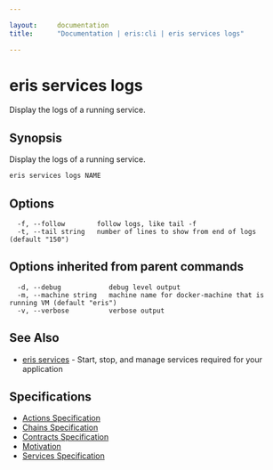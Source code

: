```yaml
---

layout:     documentation
title:      "Documentation | eris:cli | eris services logs"

---
```


# eris services logs

Display the logs of a running service.

## Synopsis

Display the logs of a running service.

```bash
eris services logs NAME
```

## Options

```
  -f, --follow        follow logs, like tail -f
  -t, --tail string   number of lines to show from end of logs (default "150")
```

## Options inherited from parent commands

```
  -d, --debug            debug level output
  -m, --machine string   machine name for docker-machine that is running VM (default "eris")
  -v, --verbose          verbose output
```

## See Also

* [eris services](https://docs.erisindustries.com/documentation/eris-cli/0.11.3/eris_services/)	 - Start, stop, and manage services required for your application

## Specifications

* [Actions Specification](https://docs.erisindustries.com/documentation/eris-cli/0.11.3/actions_specification/)
* [Chains Specification](https://docs.erisindustries.com/documentation/eris-cli/0.11.3/chains_specification/)
* [Contracts Specification](https://docs.erisindustries.com/documentation/eris-cli/0.11.3/contracts_specification/)
* [Motivation](https://docs.erisindustries.com/documentation/eris-cli/0.11.3/motivation/)
* [Services Specification](https://docs.erisindustries.com/documentation/eris-cli/0.11.3/services_specification/)

